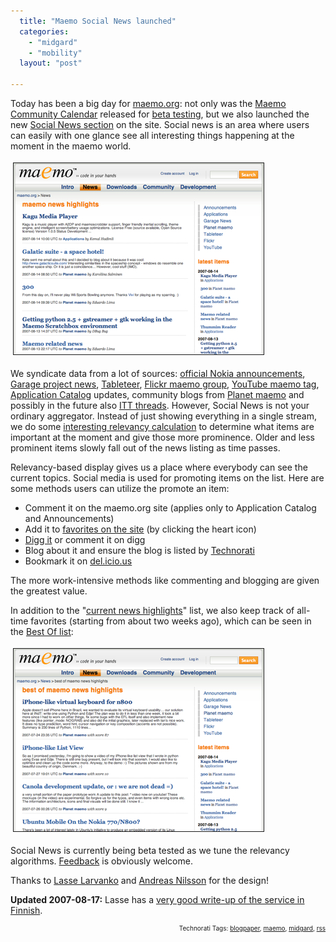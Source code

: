 ```yaml
---
  title: "Maemo Social News launched"
  categories: 
    - "midgard"
    - "mobility"
  layout: "post"

---
```

Today has been a big day for <a href="http://maemo.org/">maemo.org</a>: not only was the <a href="http://protoblogr.net/blog/view/maemo_community_calendar.html">Maemo Community Calendar</a> released for <a href="http://protoblogr.net/blog/view/calendar_beta_published.html">beta testing</a>, but we also launched the new <a href="http://maemo.org/news">Social News section</a> on the site. Social news is an area where users can easily with one glance see all interesting things happening at the moment in the maemo world.


<img src="/files/maemo-socialnews.jpg" height="306" width="400" border="1" hspace="4" vspace="4" alt="Maemo-Socialnews" />

We syndicate data from a lot of sources: <a href="http://maemo.org/news/announcements/">official Nokia announcements</a>, <a href="https://garage.maemo.org/news/">Garage project news</a>, <a href="http://tableteer.nokia.com/">Tableteer</a>, <a href="http://www.flickr.com/groups/maemo/">Flickr maemo group</a>, <a href="http://www.youtube.com/results?search_query=Maemo&amp;search_type=tag">YouTube maemo tag</a>, <a href="http://maemo.org/downloads/">Application Catalog</a> updates, community blogs from <a href="http://maemo.org/news/planet-maemo/">Planet maemo</a> and possibly in the future also <a href="http://www.internettablettalk.com/forums/">ITT threads</a>. However, Social News is not your ordinary aggregator. Instead of just showing everything in a single stream, we do some <a href="http://bergie.iki.fi/blog/calculating_news_item_relevance/">interesting relevancy calculation</a> to determine what items are important at the moment and give those more prominence. Older and less prominent items slowly fall out of the news listing as time passes.

Relevancy-based display gives us a place where everybody can see the current topics. Social media is used for promoting items on the list. Here are some methods users can utilize the promote an item:
<ul><li>Comment it on the maemo.org site (applies only to Application Catalog and Announcements)</li><li>Add it to <a href="https://maemo.org/community/favorites/">favorites on the site</a> (by clicking the heart icon)</li><li><a href="http://digg.com/submit">Digg it</a> or comment it on digg</li><li>Blog about it and ensure the blog is listed by <a href="http://technorati.com/">Technorati</a></li><li>Bookmark it on <a href="http://del.icio.us/">del.icio.us</a></li></ul>The more work-intensive methods like commenting and blogging are given the greatest value. 

In addition to the "<a href="http://maemo.org/news">current news highlights</a>" list, we also keep track of all-time favorites (starting from about two weeks ago), which can be seen in the <a href="http://maemo.org/news/best">Best Of list</a>:

<img src="/files/maemo-socialnews-bestof.jpg" height="292" width="400" border="1" hspace="4" vspace="4" alt="Maemo-Socialnews-Bestof" />

Social News is currently being beta tested as we tune the relevancy algorithms. <a href="http://bergie.jaiku.com/presence/9362173#comments">Feedback</a> is obviously welcome. 

Thanks to <a href="http://www.inventive.fi/">Lasse Larvanko</a> and <a href="http://www.andreasn.se/">Andreas Nilsson</a> for the design!

<strong>Updated 2007-08-17:</strong> Lasse has a <a href="http://www.inventive.fi/sosiaalista-suunnittelua-maemoorg-news/">very good write-up of the service in Finnish</a>.

<p style="text-align:right;font-size:10px;">Technorati Tags: <a href="http://www.technorati.com/tag/blogpaper" rel="tag">blogpaper</a>, <a href="http://www.technorati.com/tag/maemo" rel="tag">maemo</a>, <a href="http://www.technorati.com/tag/midgard" rel="tag">midgard</a>, <a href="http://www.technorati.com/tag/rss" rel="tag">rss</a></p>